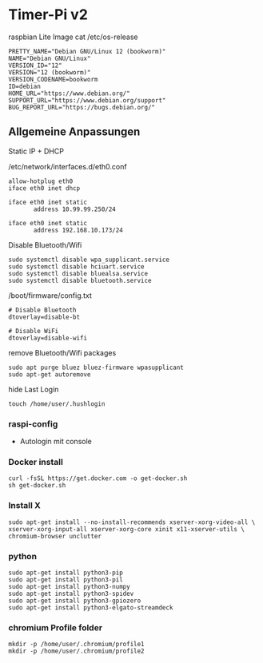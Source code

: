 # Timer-Pi v2

raspbian Lite Image
cat /etc/os-release
```
PRETTY_NAME="Debian GNU/Linux 12 (bookworm)"
NAME="Debian GNU/Linux"
VERSION_ID="12"
VERSION="12 (bookworm)"
VERSION_CODENAME=bookworm
ID=debian
HOME_URL="https://www.debian.org/"
SUPPORT_URL="https://www.debian.org/support"
BUG_REPORT_URL="https://bugs.debian.org/"
```

## Allgemeine Anpassungen

Static IP + DHCP

/etc/network/interfaces.d/eth0.conf
```
allow-hotplug eth0
iface eth0 inet dhcp

iface eth0 inet static
       address 10.99.99.250/24

iface eth0 inet static
       address 192.168.10.173/24
```

Disable Bluetooth/Wifi 
```
sudo systemctl disable wpa_supplicant.service
sudo systemctl disable hciuart.service
sudo systemctl disable bluealsa.service
sudo systemctl disable bluetooth.service
```
/boot/firmware/config.txt
```
# Disable Bluetooth
dtoverlay=disable-bt
 
# Disable WiFi
dtoverlay=disable-wifi
```

remove Bluetooth/Wifi packages
```
sudo apt purge bluez bluez-firmware wpasupplicant
sudo apt-get autoremove
```

hide Last Login
```
touch /home/user/.hushlogin
```

### raspi-config 
- Autologin mit console
  
### Docker install
```
curl -fsSL https://get.docker.com -o get-docker.sh
sh get-docker.sh
```
### Install X
```
sudo apt-get install --no-install-recommends xserver-xorg-video-all \
xserver-xorg-input-all xserver-xorg-core xinit x11-xserver-utils \
chromium-browser unclutter
```

### python 
```
sudo apt-get install python3-pip
sudo apt-get install python3-pil
sudo apt-get install python3-numpy
sudo apt-get install python3-spidev
sudo apt-get install python3-gpiozero
sudo apt-get install python3-elgato-streamdeck
```

### chromium Profile folder
```
mkdir -p /home/user/.chromium/profile1
mkdir -p /home/user/.chromium/profile2
```

